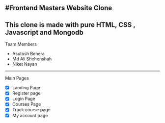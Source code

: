 #Frontend Masters Website Clone
---

This clone is made with pure HTML, CSS , Javascript and Mongodb
---

Team Members 
- Asutosh Behera
- Md Ali Shehenshah
- Niket Nayan
---

Main Pages
- [x] Landing Page 
- [x] Register page
- [x] Login Page
- [x] Courses Page
- [x] Track course page
- [x] My account page     
